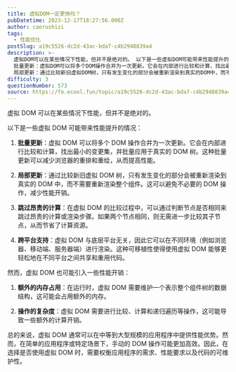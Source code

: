 ```yaml
---
title: 虚拟DOM一定更快吗？
pubDatetime: 2023-12-17T18:27:56.000Z
author: caorushizi
tags:
  - 性能优化
postSlug: a19c5526-dc2d-43ac-bda7-c4b2948839a4
description: >-
  虚拟DOM可以在某些情况下性能，但并不是绝对的。 以下是一些虚拟DOM可能带来性能提升的情况：
  批量更新：虚拟DOM可以将多个DOM操作合并为一次更新。它会在内部进行比较和计算，找出最小的变更集，并批量应用于真实的DOM树。这种批量更新可以减少浏览器的重排和重绘，从而提高性能。
  局部更新：通过比较新旧虚拟DOM树，只有发生变化的部分会被重新渲染到真实的DOM中，而不需要重新渲染整个组件。这可以避免
difficulty: 3
questionNumber: 573
source: https://fe.ecool.fun/topic/a19c5526-dc2d-43ac-bda7-c4b2948839a4
---
```


虚拟 DOM 可以在某些情况下性能，但并不是绝对的。

以下是一些虚拟 DOM 可能带来性能提升的情况：

1. **批量更新**：虚拟 DOM 可以将多个 DOM 操作合并为一次更新。它会在内部进行比较和计算，找出最小的变更集，并批量应用于真实的 DOM 树。这种批量更新可以减少浏览器的重排和重绘，从而提高性能。

2. **局部更新**：通过比较新旧虚拟 DOM 树，只有发生变化的部分会被重新渲染到真实的 DOM 中，而不需要重新渲染整个组件。这可以避免不必要的 DOM 操作，减少性能开销。

3. **跳过昂贵的计算**：在虚拟 DOM 的比较过程中，可以通过判断节点是否相同来跳过昂贵的计算或渲染步骤。如果两个节点相同，则无需进一步比较其子节点，从而节省了计算资源。

4. **跨平台支持**：虚拟 DOM 与底层平台无关，因此它可以在不同环境（例如浏览器、移动端、服务器端）进行渲染。这种可移植性使得使用虚拟 DOM 能够更轻松地在不同平台之间共享和重用代码。

然而，虚拟 DOM 也可能引入一些性能开销：

1. **额外的内存占用**：在运行时，虚拟 DOM 需要维护一个表示整个组件树的数据结构，这可能会占用额外的内存。

2. **操作的复杂度**：虚拟 DOM 需要进行比较、计算和递归遍历等操作，这可能导致一些额外的计算开销。

总的来说，虚拟 DOM 通常可以在中等到大型规模的应用程序中提供性能优势。然而，在简单的应用程序或特定场景下，手动的 DOM 操作可能更加高效。因此，在选择是否使用虚拟 DOM 时，需要权衡应用程序的需求、性能要求以及代码的可维护性。
